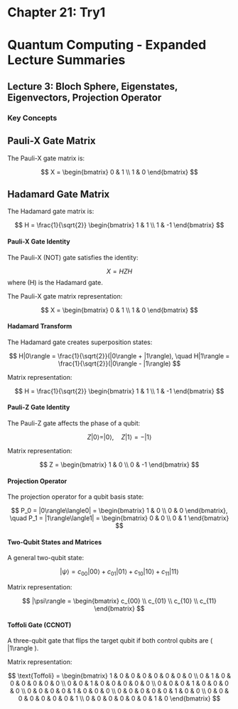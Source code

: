 # Chapter 21: Try1
# Quantum Computing - Expanded Lecture Summaries

## Lecture 3: Bloch Sphere, Eigenstates, Eigenvectors, Projection Operator


### Key Concepts

## Pauli-X Gate Matrix

The Pauli-X gate matrix is:

$$
X = \begin{bmatrix} 
0 & 1 \\
1 & 0 
\end{bmatrix}
$$

## Hadamard Gate Matrix

The Hadamard gate matrix is:

$$
H = \frac{1}{\sqrt{2}} \begin{bmatrix} 
1 & 1 \\
1 & -1 
\end{bmatrix}
$$

#### Pauli-X Gate Identity
The Pauli-X (NOT) gate satisfies the identity:

$$
X = HZH
$$
where \(H\) is the Hadamard gate.

The Pauli-X gate matrix representation:

$$
X = \begin{bmatrix} 
0 & 1 \\
1 & 0 
\end{bmatrix}
$$

#### Hadamard Transform
The Hadamard gate creates superposition states:

$$
H|0\rangle = \frac{1}{\sqrt{2}}(|0\rangle + |1\rangle), \quad H|1\rangle = \frac{1}{\sqrt{2}}(|0\rangle - |1\rangle)
$$

Matrix representation:

$$
H = \frac{1}{\sqrt{2}} \begin{bmatrix} 
1 & 1 \\
1 & -1 
\end{bmatrix}
$$

#### Pauli-Z Gate Identity
The Pauli-Z gate affects the phase of a qubit:

$$
Z|0\rangle = |0\rangle, \quad Z|1\rangle = -|1\rangle
$$

Matrix representation:

$$
Z = \begin{bmatrix} 
1 & 0 \\
0 & -1 
\end{bmatrix}
$$

#### Projection Operator
The projection operator for a qubit basis state:

$$
P_0 = |0\rangle\langle0| = \begin{bmatrix} 
1 & 0 \\
0 & 0 
\end{bmatrix}, \quad P_1 = |1\rangle\langle1| = \begin{bmatrix} 
0 & 0 \\
0 & 1 
\end{bmatrix}
$$

#### Two-Qubit States and Matrices
A general two-qubit state:

$$
|\psi\rangle = c_{00}|00\rangle + c_{01}|01\rangle + c_{10}|10\rangle + c_{11}|11\rangle
$$

Matrix representation:

$$
|\psi\rangle = \begin{bmatrix} 
c_{00} \\
c_{01} \\
c_{10} \\
c_{11} 
\end{bmatrix}
$$

#### Toffoli Gate (CCNOT)
A three-qubit gate that flips the target qubit if both control qubits are \( |1\rangle \).

Matrix representation:

$$
\text{Toffoli} = \begin{bmatrix}
1 & 0 & 0 & 0 & 0 & 0 & 0 & 0 \\
0 & 1 & 0 & 0 & 0 & 0 & 0 & 0 \\
0 & 0 & 1 & 0 & 0 & 0 & 0 & 0 \\
0 & 0 & 0 & 1 & 0 & 0 & 0 & 0 \\
0 & 0 & 0 & 0 & 1 & 0 & 0 & 0 \\
0 & 0 & 0 & 0 & 0 & 1 & 0 & 0 \\
0 & 0 & 0 & 0 & 0 & 0 & 0 & 1 \\
0 & 0 & 0 & 0 & 0 & 0 & 1 & 0
\end{bmatrix}
$$
